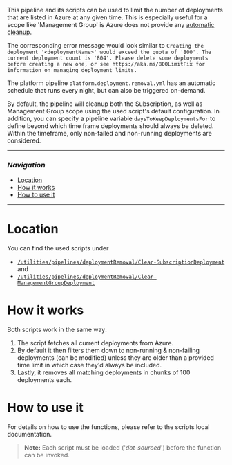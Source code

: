 This pipeline and its scripts can be used to limit the number of deployments that are listed in Azure at any given time. This is especially useful for a scope like 'Management Group' is Azure does not provide any [automatic cleanup](https://docs.microsoft.com/en-us/azure/azure-resource-manager/templates/deployment-history-deletions?tabs=azure-powershell).

The corresponding error message would look similar to `Creating the deployment '<deploymentName>' would exceed the quota of '800'. The current deployment count is '804'. Please delete some deployments before creating a new one, or see https://aka.ms/800LimitFix for information on managing deployment limits.`

The platform pipeline `platform.deployment.removal.yml` has an automatic schedule that runs every night, but can also be triggered on-demand.

By default, the pipeline will cleanup both the Subscription, as well as Management Group scope using the used script's default configuration. In addition, you can specify a pipeline variable `daysToKeepDeploymentsFor` to define beyond which time frame deployments should always be deleted. Within the timeframe, only non-failed and non-running deployments are considered.

---

### _Navigation_

- [Location](#location)
- [How it works](#how-it-works)
- [How to use it](#how-to-use-it)

---
# Location

You can find the used scripts under
- [`/utilities/pipelines/deploymentRemoval/Clear-SubscriptionDeployment`](https://github.com/Azure/ResourceModules/blob/main/utilities/pipelines/deploymentRemoval/Clear-SubscriptionDeployment.ps1) and
- [`/utilities/pipelines/deploymentRemoval/Clear-ManagementGroupDeployment`](https://github.com/Azure/ResourceModules/blob/main/utilities/pipelines/deploymentRemoval/Clear-ManagementGroupDeployment.ps1)


# How it works

Both scripts work in the same way:

1. The script fetches all current deployments from Azure.
1. By default it then filters them down to non-running & non-failing deployments (can be modified) unless they are older than a provided time limit in which case they'd always be included.
1. Lastly, it removes all matching deployments in chunks of 100 deployments each.

# How to use it

For details on how to use the functions, please refer to the scripts local documentation.

> **Note:** Each script must be loaded ('*dot-sourced*') before the function can be invoked.

